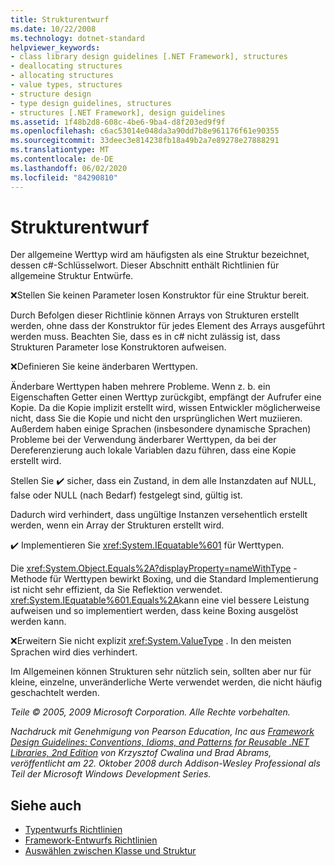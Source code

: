 ```yaml
---
title: Strukturentwurf
ms.date: 10/22/2008
ms.technology: dotnet-standard
helpviewer_keywords:
- class library design guidelines [.NET Framework], structures
- deallocating structures
- allocating structures
- value types, structures
- structure design
- type design guidelines, structures
- structures [.NET Framework], design guidelines
ms.assetid: 1f48b2d8-608c-4be6-9ba4-d8f203ed9f9f
ms.openlocfilehash: c6ac53014e048da3a90dd7b8e961176f61e90355
ms.sourcegitcommit: 33deec3e814238fb18a49b2a7e89278e27888291
ms.translationtype: MT
ms.contentlocale: de-DE
ms.lasthandoff: 06/02/2020
ms.locfileid: "84290810"
---
```

# <a name="struct-design"></a>Strukturentwurf
Der allgemeine Werttyp wird am häufigsten als eine Struktur bezeichnet, dessen c#-Schlüsselwort. Dieser Abschnitt enthält Richtlinien für allgemeine Struktur Entwürfe.

 ❌Stellen Sie keinen Parameter losen Konstruktor für eine Struktur bereit.

 Durch Befolgen dieser Richtlinie können Arrays von Strukturen erstellt werden, ohne dass der Konstruktor für jedes Element des Arrays ausgeführt werden muss. Beachten Sie, dass es in c# nicht zulässig ist, dass Strukturen Parameter lose Konstruktoren aufweisen.

 ❌Definieren Sie keine änderbaren Werttypen.

 Änderbare Werttypen haben mehrere Probleme. Wenn z. b. ein Eigenschaften Getter einen Werttyp zurückgibt, empfängt der Aufrufer eine Kopie. Da die Kopie implizit erstellt wird, wissen Entwickler möglicherweise nicht, dass Sie die Kopie und nicht den ursprünglichen Wert muziieren. Außerdem haben einige Sprachen (insbesondere dynamische Sprachen) Probleme bei der Verwendung änderbarer Werttypen, da bei der Dereferenzierung auch lokale Variablen dazu führen, dass eine Kopie erstellt wird.

 Stellen Sie ✔️ sicher, dass ein Zustand, in dem alle Instanzdaten auf NULL, false oder NULL (nach Bedarf) festgelegt sind, gültig ist.

 Dadurch wird verhindert, dass ungültige Instanzen versehentlich erstellt werden, wenn ein Array der Strukturen erstellt wird.

 ✔️ Implementieren Sie <xref:System.IEquatable%601> für Werttypen.

 Die <xref:System.Object.Equals%2A?displayProperty=nameWithType> -Methode für Werttypen bewirkt Boxing, und die Standard Implementierung ist nicht sehr effizient, da Sie Reflektion verwendet. <xref:System.IEquatable%601.Equals%2A>kann eine viel bessere Leistung aufweisen und so implementiert werden, dass keine Boxing ausgelöst werden kann.

 ❌Erweitern Sie nicht explizit <xref:System.ValueType> . In den meisten Sprachen wird dies verhindert.

 Im Allgemeinen können Strukturen sehr nützlich sein, sollten aber nur für kleine, einzelne, unveränderliche Werte verwendet werden, die nicht häufig geschachtelt werden.

 *Teile © 2005, 2009 Microsoft Corporation. Alle Rechte vorbehalten.*

 *Nachdruck mit Genehmigung von Pearson Education, Inc aus [Framework Design Guidelines: Conventions, Idioms, and Patterns for Reusable .NET Libraries, 2nd Edition](https://www.informit.com/store/framework-design-guidelines-conventions-idioms-and-9780321545619) von Krzysztof Cwalina und Brad Abrams, veröffentlicht am 22. Oktober 2008 durch Addison-Wesley Professional als Teil der Microsoft Windows Development Series.*

## <a name="see-also"></a>Siehe auch

- [Typentwurfs Richtlinien](type.md)
- [Framework-Entwurfs Richtlinien](index.md)
- [Auswählen zwischen Klasse und Struktur](choosing-between-class-and-struct.md)
